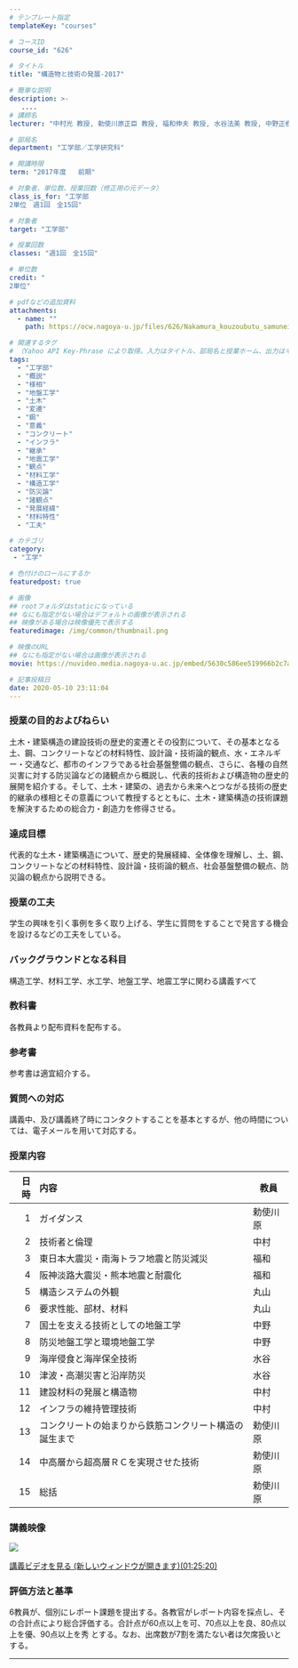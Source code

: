 ```yaml
---
# テンプレート指定
templateKey: "courses"

# コースID
course_id: "626"

# タイトル
title: "構造物と技術の発展-2017"

# 簡単な説明
description: >-
   ....
# 講師名
lecturer: "中村光 教授, 勅使川原正臣 教授, 福和伸夫 教授, 水谷法美 教授, 中野正樹 教授, 丸山一平 教授"

# 部局名
department: "工学部／工学研究科"

# 開講時限
term: "2017年度	前期"

# 対象者、単位数、授業回数（修正用の元データ）
class_is_for: "工学部
2単位　週1回　全15回"

# 対象者
target: "工学部"

# 授業回数
classes: "週1回　全15回"

# 単位数
credit: "
2単位"

# pdfなどの追加資料
attachments:
  - name: "" 
    path: https://ocw.nagoya-u.jp/files/626/Nakamura_kouzoubutu_samuneiru.jpg

# 関連するタグ
# （Yahoo API Key-Phrase により取得。入力はタイトル、部局名と授業ホーム、出力はキーフレーズ（tags））
tags:
  - "工学部"
  - "概説"
  - "様相"
  - "地盤工学"
  - "土木"
  - "変遷"
  - "鋼"
  - "意義"
  - "コンクリート"
  - "インフラ"
  - "継承"
  - "地震工学"
  - "観点"
  - "材料工学"
  - "構造工学"
  - "防災論"
  - "諸観点"
  - "発展経緯"
  - "材料特性"
  - "工夫"

# カテゴリ
category:
 - "工学"

# 色付けのロールにするか
featuredpost: true

# 画像
## rootフォルダはstaticになっている
## なにも指定がない場合はデフォルトの画像が表示される
## 映像がある場合は映像優先で表示する
featuredimage: /img/common/thumbnail.png

# 映像のURL
## なにも指定がない場合は画像が表示される
movie: https://nuvideo.media.nagoya-u.ac.jp/embed/5630c586ee519966b2c7a9105fd889576116d750

# 記事投稿日
date: 2020-05-10 23:11:04
---
```


### 授業の目的およびねらい

土木・建築構造の建設技術の歴史的変遷とその役割について、その基本となる土、鋼、コンクリートなどの材料特性、設計論・技術論的観点、水・エネルギー・交通など、都市のインフラである社会基盤整備の観点、さらに、各種の自然災害に対する防災論などの諸観点から概説し、代表的技術および構造物の歴史的展開を紹介する。そして、土木・建築の、過去から未来へとつながる技術の歴史的継承の様相とその意義について教授するとともに、土木・建築構造の技術課題を解決するための総合力・創造力を修得させる。 


### 達成目標

代表的な土木・建築構造について、歴史的発展経緯、全体像を理解し、土、鋼、コンクリートなどの材料特性、設計論・技術論的観点、社会基盤整備の観点、防災論の観点から説明できる。


### 授業の工夫

学生の興味を引く事例を多く取り上げる、学生に質問をすることで発言する機会を設けるなどの工夫をしている。








### バックグラウンドとなる科目

構造工学、材料工学、水工学、地盤工学、地震工学に関わる講義すべて 

### 教科書

各教員より配布資料を配布する。

### 参考書

参考書は適宜紹介する。 

### 質問への対応

講義中、及び講義終了時にコンタクトすることを基本とするが、他の時間については、電子メールを用いて対応する。



### 授業内容

|日時 | 内容                          | 教員  |
|--:|:--------------------------- | ----|
|1  | ガイダンス                       | 勅使川原|
|2  | 技術者と倫理                      | 中村  |
|3  | 東日本大震災・南海トラフ地震と防災減災         | 福和  |
|4  | 阪神淡路大震災・熊本地震と耐震化            | 福和  |
|5  | 構造システムの外観                   | 丸山  |
|6  | 要求性能、部材、材料                  | 丸山  |
|7  | 国土を支える技術としての地盤工学            | 中野  |
|8  | 防災地盤工学と環境地盤工学               | 中野  |
|9  | 海岸侵食と海岸保全技術                 | 水谷  |
|10 | 津波・高潮災害と沿岸防災                | 水谷  |
|11 | 建設材料の発展と構造物                 | 中村  |
|12 | インフラの維持管理技術                 | 中村  |
|13 | コンクリートの始まりから鉄筋コンクリート構造の誕生まで | 勅使川原|
|14 | 中高層から超高層ＲＣを実現させた技術          | 勅使川原|
|15 | 総括                          | 勅使川原|


### 講義映像


![&nbsp;](https://ocw.nagoya-u.jp/files/626/Nakamura_kouzoubutu_samuneiru.jpg) 

[
講義ビデオを見る (新しいウィンドウが開きます)(01:25:20)](https://nuvideo.media.nagoya-u.ac.jp/embed/5630c586ee519966b2c7a9105fd889576116d750
)





### 評価方法と基準

6教員が、個別にレポート課題を提出する。各教官がレポート内容を採点し、その合計点により総合評価する。合計点が60点以上を可、70点以上を良、80点以上を優、90点以上を秀 とする。なお、出席数が7割を満たない者は欠席扱いとする。





-----